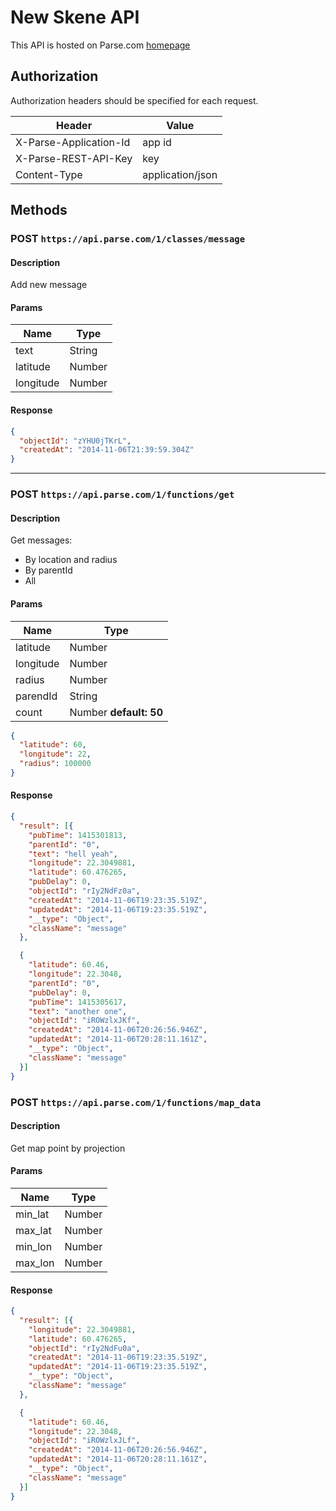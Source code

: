 # New Skene API

This API is hosted on Parse.com [homepage](http://skene.parseapp.com/)

## Authorization

Authorization headers should be specified for each request.

Header | Value
-------|-------
X-Parse-Application-Id | app id
X-Parse-REST-API-Key   | key
Content-Type           | application/json

## Methods

### POST `https://api.parse.com/1/classes/message`

#### Description

Add new message

#### Params

Name | Type
-----|------
text | String
latitude | Number
longitude | Number

#### Response

```json
{
  "objectId": "zYHU0jTKrL",
  "createdAt": "2014-11-06T21:39:59.304Z"
}
```

----

### POST `https://api.parse.com/1/functions/get`

#### Description

Get messages:

* By location and radius
* By parentId
* All

#### Params

Name | Type
-----|------
latitude | Number
longitude | Number
radius | Number
parendId | String
count | Number **default: 50**

```json
{
  "latitude": 60,
  "longitude": 22,
  "radius": 100000
}
```

#### Response

```json
{
  "result": [{
    "pubTime": 1415301813,
    "parentId": "0",
    "text": "hell yeah",
    "longitude": 22.3049881,
    "latitude": 60.476265,
    "pubDelay": 0,
    "objectId": "rIy2NdFz0a",
    "createdAt": "2014-11-06T19:23:35.519Z",
    "updatedAt": "2014-11-06T19:23:35.519Z",
    "__type": "Object",
    "className": "message"
  },

  {
    "latitude": 60.46,
    "longitude": 22.3048,
    "parentId": "0",
    "pubDelay": 0,
    "pubTime": 1415305617,
    "text": "another one",
    "objectId": "iROWzlxJKf",
    "createdAt": "2014-11-06T20:26:56.946Z",
    "updatedAt": "2014-11-06T20:28:11.161Z",
    "__type": "Object",
    "className": "message"
  }]
}
```

### POST `https://api.parse.com/1/functions/map_data`

#### Description

Get map point by projection

#### Params

Name  | Type
----- | -----
min_lat | Number
max_lat | Number
min_lon | Number
max_lon | Number

#### Response

```json
{
  "result": [{
    "longitude": 22.3049881,
    "latitude": 60.476265,
    "objectId": "rIy2NdFu0a",
    "createdAt": "2014-11-06T19:23:35.519Z",
    "updatedAt": "2014-11-06T19:23:35.519Z",
    "__type": "Object",
    "className": "message"
  },

  {
    "latitude": 60.46,
    "longitude": 22.3048,
    "objectId": "iROWzlxJLf",
    "createdAt": "2014-11-06T20:26:56.946Z",
    "updatedAt": "2014-11-06T20:28:11.161Z",
    "__type": "Object",
    "className": "message"
  }]
}
```
